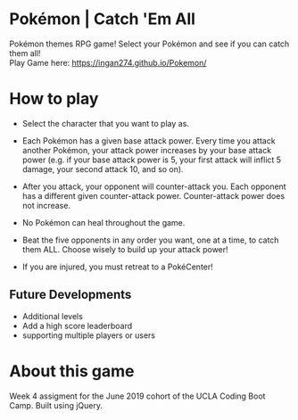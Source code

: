 # Pokémon | Catch 'Em All
Pokémon themes RPG game! Select your Pokémon and see if you can catch them all! 
<br>
Play Game here: https://ingan274.github.io/Pokemon/

# How to play
* Select the character that you want to play as.

* Each Pokémon has a given base attack power. Every time you attack another Pokémon, your attack power increases by your base attack power (e.g. if your base attack power is 5, your first attack will inflict 5 damage, your second attack 10, and so on).

* After you attack, your opponent will counter-attack you. Each opponent has a different given counter-attack power. Counter-attack power does not increase.

* No Pokémon can heal throughout the game.

* Beat the five opponents in any order you want, one at a time, to catch them ALL. Choose wisely to build up your attack power!

* If you are injured, you must retreat to a PokéCenter!

## Future Developments
* Additional levels
* Add a high score leaderboard
* supporting multiple players or users

# About this game
Week 4 assigment for the June 2019 cohort of the UCLA Coding Boot Camp. Built using jQuery.
